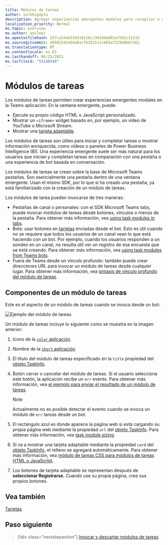 ```yaml
---
title: Módulos de tareas
author: surbhigupta
description: Agregar experiencias emergentes modales para recopilar o mostrar información a los usuarios desde Microsoft Teams aplicaciones
localization_priority: Normal
ms.topic: overview
ms.author: anclear
ms.openlocfilehash: 257ca54ab53d310116cc301dded01a7582c11532
ms.sourcegitcommit: 4d9d1542e04abacfb252511c665a7229d8bb7162
ms.translationtype: MT
ms.contentlocale: es-ES
ms.lasthandoff: 06/25/2021
ms.locfileid: "53140540"
---
```

# <a name="task-modules"></a>Módulos de tareas

Los módulos de tareas permiten crear experiencias emergentes modales en la Teams aplicación. En la ventana emergente, puede:

* Ejecute su propio código HTML o JavaScript personalizado.
* Mostrar un `<iframe>` widget basado en, por ejemplo, un vídeo de YouTube o Microsoft Stream.
* Mostrar una [tarjeta adaptable](/adaptive-cards/).

Los módulos de tareas son útiles para iniciar y completar tareas o mostrar información enriquecida, como vídeos o paneles de Power Business Intelligence (BI). Una experiencia emergente suele ser más natural para los usuarios que inician y completan tareas en comparación con una pestaña o una experiencia de bot basada en conversación.

Los módulos de tareas se crean sobre la base de Microsoft Teams pestañas. Son esencialmente una pestaña dentro de una ventana emergente. Usan el mismo SDK, por lo que si ha creado una pestaña, ya está familiarizado con la creación de un módulo de tareas.

Los módulos de tarea pueden invocarse de tres maneras:

* Pestañas de canal o personales: con el SDK Microsoft Teams tabs, puede invocar módulos de tareas desde botones, vínculos o menús de la pestaña. Para obtener más información, vea [using task modules in tabs](~/task-modules-and-cards/task-modules/task-modules-tabs.md).
* Bots: usar botones en [tarjetas](~/task-modules-and-cards/cards/cards-reference.md) enviadas desde el bot. Esto es útil cuando no se requiere que todos los usuarios de un canal vean lo que está haciendo con un bot. Por ejemplo, cuando los usuarios responden a un sondeo en un canal, no resulta útil ver un registro de esa encuesta que se está creando. Para obtener más información, vea [using task modules from Teams bots](~/task-modules-and-cards/task-modules/task-modules-bots.md).
* Fuera de Teams desde un vínculo profundo: también puede crear direcciones URL para invocar un módulo de tareas desde cualquier lugar. Para obtener más información, vea [sintaxis de vínculo profundo del módulo de tareas](~/task-modules-and-cards/task-modules/invoking-task-modules.md#task-module-deep-link-syntax).

## <a name="components-of-a-task-module"></a>Componentes de un módulo de tareas

Este es el aspecto de un módulo de tareas cuando se invoca desde un bot:

![Ejemplo del módulo de tareas](~/assets/images/task-module/task-module-example.png)

Un módulo de tareas incluye lo siguiente como se muestra en la imagen anterior:

1. Icono de la [ `color` aplicación](~/resources/schema/manifest-schema.md#icons).
2. Nombre de la [ `short` aplicación](~/resources/schema/manifest-schema.md#name).
3. El título del módulo de tareas especificado en la `title` propiedad del [objeto TaskInfo](~/task-modules-and-cards/task-modules/invoking-task-modules.md#the-taskinfo-object).
4. Botón cerrar o cancelar del módulo de tareas. Si el usuario selecciona este botón, la aplicación recibe un `err` evento. Para obtener más información, vea [el ejemplo para enviar el resultado de un módulo de tareas](~/task-modules-and-cards/task-modules/task-modules-tabs.md#example-of-submitting-the-result-of-a-task-module).

    > [!NOTE]
    > Actualmente no es posible detectar el evento cuando se invoca un módulo de `err` tareas desde un bot.

5. El rectángulo azul es donde aparece la página web si está cargando su propia página web mediante la propiedad `url` del [objeto TaskInfo](~/task-modules-and-cards/task-modules/invoking-task-modules.md#the-taskinfo-object). Para obtener más información, vea [task module sizing](~/task-modules-and-cards/task-modules/invoking-task-modules.md#task-module-sizing).
6. Si va a mostrar una tarjeta adaptable mediante la propiedad `card` del [objeto TaskInfo,](~/task-modules-and-cards/task-modules/invoking-task-modules.md#the-taskinfo-object) el relleno se agregará automáticamente. Para obtener más información, vea [módulo de tareas CSS para módulos de tareas HTML o JavaScript](~/task-modules-and-cards/task-modules/invoking-task-modules.md#task-module-css-for-html-or-javascript-task-modules).
7. Los botones de tarjeta adaptable se representan después de **seleccionar Registrarse.** Cuando use su propia página, cree sus propios botones.

## <a name="see-also"></a>Vea también

[Tarjetas](~/task-modules-and-cards/what-are-cards.md)

## <a name="next-step"></a>Paso siguiente

> [!div class="nextstepaction"]
> [Invocar y descartar módulos de tareas](~/task-modules-and-cards/task-modules/invoking-task-modules.md)
